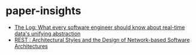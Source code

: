 # paper-insights

- [The Log: What every software engineer should know about real-time data's unifying abstraction](TheLog.md)
- [REST : Architectural Styles and the Design of Network-based Software Architectures]() 
